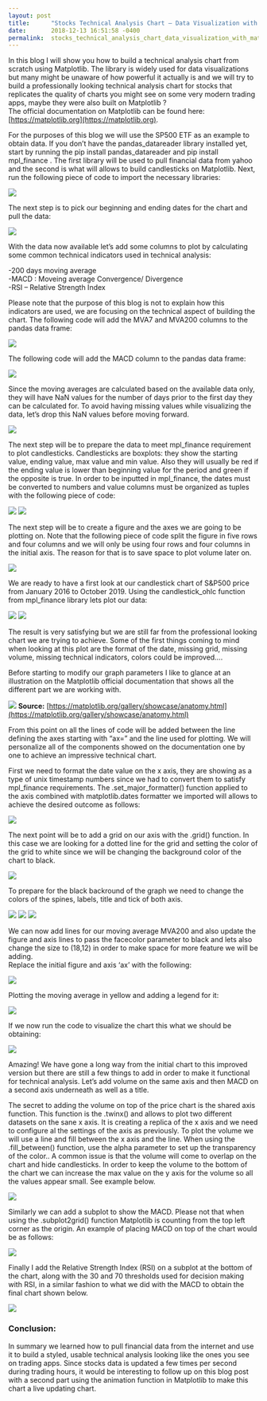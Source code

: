 ```yaml
---
layout: post
title:      "Stocks Technical Analysis Chart – Data Visualization with Matplotlib"
date:       2018-12-13 16:51:58 -0400
permalink:  stocks_technical_analysis_chart_data_visualization_with_matplotlib
---
```



In this blog I will show you how to build a technical analysis chart from scratch using Matplotlib. The library is widely used for data visualizations but many might be unaware of how powerful it actually is and we will try to build a professionally looking technical analysis chart for stocks that replicates the quality of charts you might see on some very modern trading apps, maybe they were also built on Matplotlib ? <br/>
The official documentation on Matplotlib can be found here: [https://matplotlib.org](https://matplotlib.org).


For the purposes of this blog we will use the SP500 ETF as an example to obtain data. If you don’t have the pandas_datareader library installed yet, start by running the pip install pandas_datareader and pip install mpl_finance . The first library will be used to pull financial data from yahoo and the second is what will allows to build candlesticks on Matplotlib. Next, run the following piece of code to import the necessary libraries:

![](img/1.png)

The next step is to pick our beginning and ending dates for the chart and pull the data: 

![](img/2.png)

With the data now available let’s add some columns to plot by calculating some common technical indicators used in technical analysis:

-200 days moving average<br/>
-MACD : Moveing average Convergence/ Divergence<br/>
-RSI – Relative Strength Index

Please note that the purpose of this blog is not to explain how this indicators are used, we are focusing on the technical aspect of building the chart. The following code will add the MVA7 and MVA200 columns to the pandas data frame:

![](img/3.png)

The following code will add the MACD column to the pandas data frame:

![](img/4.png)

Since the moving averages are calculated based on the available data only, they will have NaN values for the number of days prior to the first day they can be calculated for. To avoid having missing values while visualizing the data, let’s drop this NaN values before moving forward. 

![](img/5.png)

The next step will be to prepare the data to meet mpl_finance requirement to plot candlesticks. Candlesticks are boxplots: they show the starting value, ending value, max value and min value. Also they will usually be red if the ending value is lower than beginning value for the period and green if the opposite is true. In order to be inputted in mpl_finance, the dates must be converted to numbers and value columns must be organized as tuples with the following piece of code: 

![](img/6.png)
![](img/7.png)

The next step will be to create a figure and the axes we are going to be plotting on.  Note that the following piece of code split the figure in five rows and four columns and we will only be using four rows and four columns in the initial axis. The reason for that is to save space to plot volume later on. 

![](img/8.png)

We are ready to have a first look at our candlestick chart of S&P500 price from January 2016 to October 2019. Using the candlestick_ohlc function from mpl_finance library lets plot our data:

![](img/9a.png)
![](img/9b.png)

The result is very satisfying but we are still far from the professional looking chart we are trying to achieve. Some of the first things coming to mind when looking at this plot are the format of the date, missing grid, missing volume, missing technical indicators, colors could be improved….

Before starting to modify our graph parameters I like to glance at an illustration on the Matplotlib official documentation that shows all the different part we are working with.

![](img/10.png)
**Source:** [https://matplotlib.org/gallery/showcase/anatomy.html](https://matplotlib.org/gallery/showcase/anatomy.html)

From this point on all the lines of code will be added between the line defining the axes starting with “ax=” and the line used for plotting.  We will personalize all of the components showed on the documentation one by one to achieve an impressive technical chart.


First we need to format the date value on the x axis, they are showing as a type of unix timestamp numbers since we had to convert them to satisfy mpl_finance requirements. The .set_major_formatter() function applied to the axis combined with matplotlib.dates formatter we imported will allows to achieve the desired outcome as follows:

![](img/11.png)

The next point will be to add a grid on our axis with the .grid() function. In this case we are looking for a dotted line for the grid and setting the color of the grid to white since we will be changing the background color of the chart to black.

![](img/12.png)

To prepare for the black backround of the graph we need to change the colors of the spines, labels, title and tick of both axis.

![](img/13.png)
![](img/14.png)
![](img/15.png)


We can now add lines for our moving average MVA200 and also update the figure and axis lines to pass the facecolor parameter to black and lets also change the size to (18,12) in order to make space for more feature we will be adding.<br/>
Replace the initial figure and axis ‘ax’ with the following: 

![](img/16.png)

Plotting the moving average in yellow and adding a legend for it:

![](img/17.png)

If we now run the code to visualize the chart this what we should be obtaining: 

![](img/18.png)

Amazing! We have gone a long way from the initial chart to this improved version but there are still a few things to add in order to make it functional for technical analysis. Let’s add volume on the same axis and then MACD on a second axis underneath as well as a title.

The secret to adding the volume on top of the price chart is the shared axis function. This function is the .twinx() and allows to plot two different datasets on the sane x axis. It is creating a replica of the x axis and we need to configure al the settings of the axis as previously. To plot the volume we will use a line and fill between the x axis and the line. When using the .fill_between() function, use the alpha parameter to set up the transparency of the color.. A common issue is that the volume will come to overlap on the chart and hide candlesticks. In order to keep the volume to the bottom of the chart we can increase the max value on the y axis for the volume so all the values appear small.  See example below. 

![](img/19.png)

Similarly we can add a subplot to show the MACD. Please not that when using the .subplot2grid() function Matplotlib is counting from the top left corner as the origin.  An example of placing MACD on top of the chart would be as follows:

![](img/20.png)

Finally I add the Relative Strength Index (RSI) on a subplot at the bottom of the chart, along with the 30 and 70 thresholds used for decision making with RSI, in a similar fashion to what we  did with the MACD to obtain the final chart shown below. 

![](img/21.png)

### **Conclusion:**
In summary we learned how to pull financial data from the internet and use it to build a styled, usable technical analysis looking like the ones you see on trading apps. Since stocks data is updated a few times per second during trading hours, it would be interesting to follow up on this blog post with a second part using the animation function in Matplotlib to make this chart a live updating chart. 













